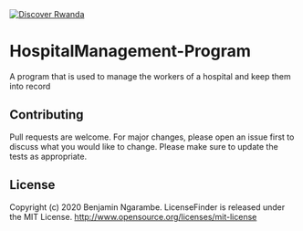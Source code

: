<a href="https://www.instagram.com/ngarambe_benjamin/">
  <img src="https://i1.wp.com/www.studentprojectguide.com/wp-content/uploads/2017/09/Hospital-Management-System.png?fit=904%2C596&ssl=1" alt="Discover Rwanda" >
</a>

# HospitalManagement-Program
A program that is used to manage the workers of a hospital and keep them into record

## Contributing
Pull requests are welcome. For major changes, please open an issue first to discuss what you would like to change.
Please make sure to update the tests as appropriate.

## License
Copyright (c) 2020 Benjamin Ngarambe.
LicenseFinder is released under the MIT License. http://www.opensource.org/licenses/mit-license

